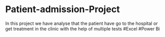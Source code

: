 # Patient-admission-Project
In this project we have analyse that the patient have go to the hospital or get treatment in the clinic with the help of multiple tests 
#Excel #Power Bi
